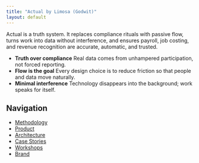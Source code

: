 ```yaml
---
title: "Actual by Limosa (Godwit)"
layout: default
---
```


Actual is a truth system.
It replaces compliance rituals with passive flow, turns work into data without interference, and ensures payroll, job costing, and revenue recognition are accurate, automatic, and trusted.

- **Truth over compliance** Real data comes from unhampered participation, not forced reporting.
- **Flow is the goal** Every design choice is to reduce friction so that people and data move naturally.
- **Minimal interference** Technology disappears into the background; work speaks for itself.

## Navigation
- [Methodology](/docs/01-methodology/)
- [Product](/docs/02-product/)
- [Architecture](/docs/03-architecture/)
- [Case Stories](/docs/04-casestories/)
- [Workshops](/docs/05-workshops/)
- [Brand](/docs/06-brand/)
